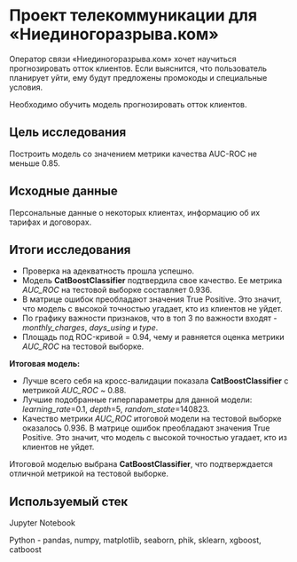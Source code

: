 # Проект телекоммуникации для «Ниединогоразрыва.ком»

Оператор связи «Ниединогоразрыва.ком» хочет научиться прогнозировать отток клиентов. Если выяснится, что пользователь планирует уйти, ему будут предложены промокоды и специальные условия.

Необходимо обучить модель прогнозировать отток клиентов.

## Цель исследования

Построить модель со значением метрики качества AUC-ROC не меньше 0.85.

## Исходные данные

Персональные данные о некоторых клиентах, информацию об их тарифах и договорах.

## Итоги исследования

* Проверка на адекватность прошла успешно.
* Модель **CatBoostClassifier** подтвердила свое качество. Ее метрика *AUC_ROC* на тестовой выборке составляет 0.936.
* В матрице ошибок преобладают значения True Positive. Это значит, что модель с высокой точностью угадает, кто из клиентов не уйдет.
* По графику важности признаков, что в топ 3 по важности входят - *monthly_charges*, *days_using* и *type*.
* Площадь под ROC-кривой = 0.94, чему и равняется оценка метрики *AUC_ROC* на тестовой выборке.

**Итоговая модель:**
* Лучше всего себя на кросс-валидации показала **CatBoostClassifier** с метрикой *AUC_ROC* ~ 0.88.
* Лучшие подобранные гиперпараметры для данной модели: *learning_rate*=0.1, *depth*=5, *random_state*=140823.
* Качество метрики *AUC_ROC* итоговой модели на тестовой выборке оказалось 0.936. В матрице ошибок преобладают значения True Positive. Это значит, что модель с высокой точностью угадает, кто из клиентов не уйдет.

Итоговой моделью выбрана **CatBoostClassifier**, что подтверждается отличной метрикой на тестовой выборке.

## Используемый стек

Jupyter Notebook

Python - pandas, numpy, matplotlib, seaborn, phik, sklearn, xgboost, catboost
